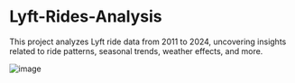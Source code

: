 # Lyft-Rides-Analysis
This project analyzes Lyft ride data from 2011 to 2024, uncovering insights related to ride patterns, seasonal trends, weather effects, and more.

![image](https://github.com/user-attachments/assets/535f550c-5aa2-45ae-ab54-fd47a8af8ca4)

